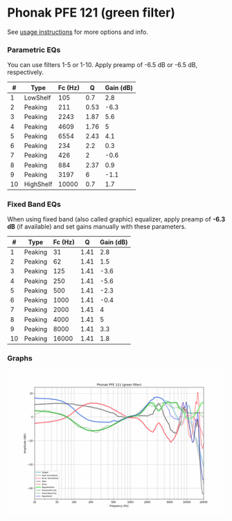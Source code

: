 # Phonak PFE 121 (green filter)
See [usage instructions](https://github.com/jaakkopasanen/AutoEq#usage) for more options and info.

### Parametric EQs
You can use filters 1-5 or 1-10. Apply preamp of -6.5 dB or -6.5 dB, respectively.

|   # | Type      |   Fc (Hz) |    Q |   Gain (dB) |
|-----|-----------|-----------|------|-------------|
|   1 | LowShelf  |       105 | 0.7  |         2.8 |
|   2 | Peaking   |       211 | 0.53 |        -6.3 |
|   3 | Peaking   |      2243 | 1.87 |         5.6 |
|   4 | Peaking   |      4609 | 1.76 |         5   |
|   5 | Peaking   |      6554 | 2.43 |         4.1 |
|   6 | Peaking   |       234 | 2.2  |         0.3 |
|   7 | Peaking   |       426 | 2    |        -0.6 |
|   8 | Peaking   |       884 | 2.37 |         0.9 |
|   9 | Peaking   |      3197 | 6    |        -1.1 |
|  10 | HighShelf |     10000 | 0.7  |         1.7 |

### Fixed Band EQs
When using fixed band (also called graphic) equalizer, apply preamp of **-6.3 dB** (if available) and set gains manually with these parameters.

|   # | Type    |   Fc (Hz) |    Q |   Gain (dB) |
|-----|---------|-----------|------|-------------|
|   1 | Peaking |        31 | 1.41 |         2.8 |
|   2 | Peaking |        62 | 1.41 |         1.5 |
|   3 | Peaking |       125 | 1.41 |        -3.6 |
|   4 | Peaking |       250 | 1.41 |        -5.6 |
|   5 | Peaking |       500 | 1.41 |        -2.3 |
|   6 | Peaking |      1000 | 1.41 |        -0.4 |
|   7 | Peaking |      2000 | 1.41 |         4   |
|   8 | Peaking |      4000 | 1.41 |         5   |
|   9 | Peaking |      8000 | 1.41 |         3.3 |
|  10 | Peaking |     16000 | 1.41 |         1.8 |

### Graphs
![](./Phonak%20PFE%20121%20(green%20filter).png)
